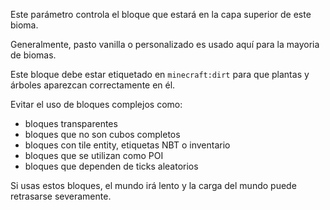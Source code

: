 Este parámetro controla el bloque que estará en la capa superior de este bioma.

Generalmente, pasto vanilla o personalizado es usado aquí para la mayoria de biomas.

Este bloque debe estar etiquetado en `minecraft:dirt` para que plantas y árboles aparezcan correctamente en él.

Evitar el uso de bloques complejos como:

* bloques transparentes
* bloques que no son cubos completos
* bloques con tile entity, etiquetas NBT o inventario
* bloques que se utilizan como POI
* bloques que dependen de ticks aleatorios

Si usas estos bloques, el mundo irá lento y la carga del mundo puede retrasarse severamente.